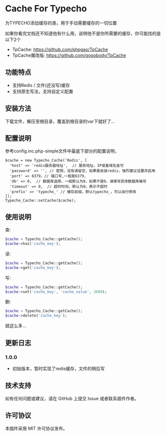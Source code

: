 # Cache For Typecho

为TYPECHO添加缓存的类，用于手动需要缓存的一切位置

如果你看完文档还不知道他有什么用，说明他不是你所需要的缓存，你可能找的是以下2个

- TpCache: https://github.com/phpgao/TpCache
- TpCache魔改版: https://github.com/gogobody/TpCache

## 功能特点

- 支持Redis / 文件(还没写)缓存
- 支持原生写法，支持自定义配置

## 安装方法

下载文件，解压至根目录，覆盖到根目录的var下就好了...

## 配置说明

参考config.inc.php-simple文件中最底下部分的配置说明，

```
$cache = new Typecho_Cache('Redis', [
  'host' => 'redis服务器地址',  // 服务地址，IP或者域名皆可
  'password' => '', // 密钥，没有请留空，如果是自装redis，强烈建议设置并启用
  'port' => 6379，// 端口号,一般是6379, 
  'db' => 0,  // 数据库选择，一般默认为0，如果不是0，请填写具体数据库编号 
  'timeout' => 0,  // 超时时间，默认为0，表示不超时
  'prefix' => 'typecho_' // 缓存前缀，默认typecho_，可以自行修改
]);
Typecho_Cache::setCache($cache);
```

## 使用说明

查:
```php
$cache = Typecho_Cache::getCache();
$cache->has('cache_key');
```

读:
```php
$cache = Typecho_Cache::getCache();
$cache->get('cache_key');
```

写:
```php
$cache = Typecho_Cache::getCache();
$cache->set('cache_key', 'cache_value', 3600);
```

删:
```php
$cache = Typecho_Cache::getCache();
$cache->delete('cache_key');
```

就这么多...

## 更新日志

### 1.0.0
- 初始版本，暂时实现了redis缓存，文件的稍后写

## 技术支持

如有任何问题或建议，请在 GitHub 上提交 Issue 或者联系插件作者。

## 许可协议

本插件采用 MIT 许可协议发布。
